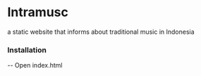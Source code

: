 # Intramusc
a static website that informs about traditional music in Indonesia

### Installation
-- Open index.html
